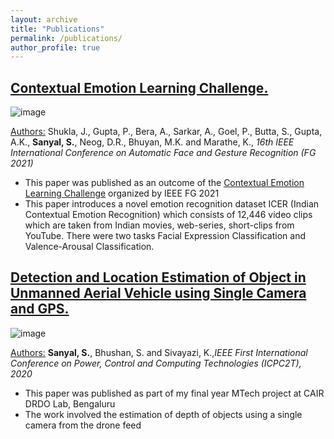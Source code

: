 ```yaml
---
layout: archive
title: "Publications"
permalink: /publications/
author_profile: true
---
```


## [Contextual Emotion Learning Challenge.](../files/paper2.pdf)<br>

![image](https://user-images.githubusercontent.com/41544905/152628263-bddc7674-5316-4acc-aed4-beb5bd34123c.png)

[Authors:]() Shukla, J., Gupta, P., Bera, A., Sarkar, A., Goel, P., Butta, S., Gupta, A.K., **Sanyal, S.**, Neog, D.R., Bhuyan, M.K. and Marathe, K., <i>16th IEEE International Conference on Automatic Face and Gesture Recognition (FG 2021)</i>
- This paper was published as an outcome of the [Contextual Emotion Learning Challenge](https://sites.google.com/iiitd.ac.in/contextualemotionrecognition) organized by IEEE FG 2021
- This paper introduces a novel emotion recognition dataset ICER (Indian Contextual Emotion Recognition) which consists of 12,446 video clips which are taken from Indian movies, web-series, short-clips from YouTube. There were two tasks Facial Expression Classification and Valence-Arousal Classification.

## [Detection and Location Estimation of Object in Unmanned Aerial Vehicle using Single Camera and GPS.](../files/paper1.pdf)<br>

![image](https://user-images.githubusercontent.com/41544905/152628619-4f70ae24-50d8-49e9-8dad-6c33a7a00676.png)

[Authors:]() **Sanyal, S.**, Bhushan, S. and Sivayazi, K.,<i>IEEE First International Conference on Power, Control and Computing Technologies (ICPC2T), 2020</i>
- This paper was published as part of my final year MTech project at CAIR DRDO Lab, Bengaluru
- The work involved the estimation of depth of objects using a single camera from the drone feed
